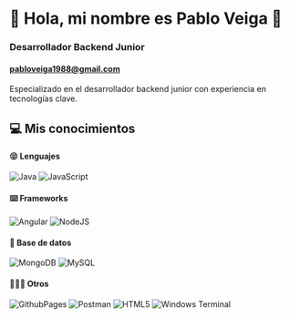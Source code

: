 # 💫 Hola, mi nombre es Pablo Veiga 👋
### Desarrollador Backend Junior
#### pabloveiga1988@gmail.com
Especializado en el desarrollador backend junior con experiencia en tecnologías clave.

## 💻 Mis conocimientos
#### 😝 Lenguajes
![Java](https://img.shields.io/badge/java-%23ED8B00.svg?style=for-the-badge&logo=openjdk&logoColor=white) 
![JavaScript](https://img.shields.io/badge/javascript-%23323330.svg?style=for-the-badge&logo=javascript&logoColor=%23F7DF1E)

#### ⌨️ Frameworks
![Angular](https://img.shields.io/badge/angular-%23DD0031.svg?style=for-the-badge&logo=angular&logoColor=white) 
![NodeJS](https://img.shields.io/badge/node.js-6DA55F?style=for-the-badge&logo=node.js&logoColor=white) 

#### 💾 Base de datos 
![MongoDB](https://img.shields.io/badge/MongoDB-%234ea94b.svg?style=for-the-badge&logo=mongodb&logoColor=white) 
![MySQL](https://img.shields.io/badge/mysql-%13000f.svg?style=for-the-badge&logo=mysql&logoColor=white) 

#### 🤷🏻‍♂️ Otros
![GithubPages](https://img.shields.io/badge/github%20pages-121013?style=for-the-badge&logo=github&logoColor=white)
![Postman](https://img.shields.io/badge/Postman-FF6C37?style=for-the-badge&logo=postman&logoColor=white)
![HTML5](https://img.shields.io/badge/html5-%23E34F26.svg?style=for-the-badge&logo=html5&logoColor=white)
![Windows Terminal](https://img.shields.io/badge/Windows%20Terminal-%234D4D4D.svg?style=for-the-badge&logo=windows-terminal&logoColor=white)


<!--
## 🌐 Socials:
[![Instagram](https://img.shields.io/badge/Instagram-%23E4405F.svg?logo=Instagram&logoColor=white)](https://instagram.com/https://www.instagram.com/pablo_dev_veiga/) 

# 📊 GitHub Stats:
![](https://github-readme-stats.vercel.app/api?username=nwpablodeveloper&theme=dracula&hide_border=false&include_all_commits=false&count_private=true)<br/>

---
<!-- [![](https://visitcount.itsvg.in/api?id=nwpablodeveloper&icon=0&color=0)](https://visitcount.itsvg.in) -->




